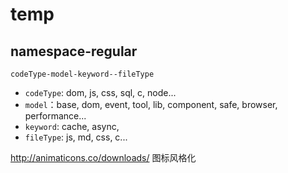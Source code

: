 # temp

## namespace-regular

`codeType-model-keyword--fileType`

- `codeType`: dom, js, css, sql, c, node...
- `model`：base, dom, event, tool, lib, component, safe, browser, performance...
- `keyword`: cache, async, 
- `fileType`: js, md, css, c...

http://animaticons.co/downloads/  图标风格化

